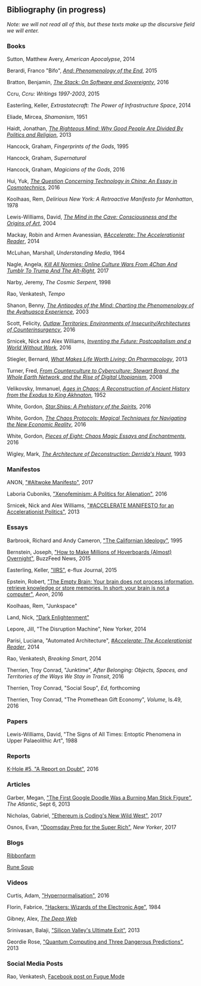 ## Bibliography (in progress)
*Note: we will not read all of this, but these texts make up the discursive field we will enter.*

### Books
Sutton, Matthew Avery, *American Apocalypse*, 2014

Berardi, Franco "Bifo", [*And: Phenomenology of the End*](https://www.amazon.com/Phenomenology-End-Semiotext-Foreign-Agents/dp/1584351705), 2015

Bratton, Benjamin, [*The Stack: On Software and Sovereignty*](https://www.amazon.com/Stack-Software-Sovereignty-Studies/dp/026202957X/ref=sr_1_1?s=books&ie=UTF8&qid=1504282453&sr=1-1&keywords=bratton+the+stack), 2016

Ccru, *Ccru: Writings 1997-2003*, 2015

Easterling, Keller, *Extrastatecraft: The Power of Infrastructure Space*, 2014

Eliade, Mircea, *Shamanism*, 1951

Haidt, Jonathan, [*The Righteous Mind: Why Good People Are Divided By Politics and Religion*](https://www.amazon.com/Righteous-Mind-Divided-Politics-Religion/dp/0307455777), 2013

Hancock, Graham, *Fingerprints of the Gods*, 1995

Hancock, Graham, *Supernatural*

Hancock, Graham, *Magicians of the Gods*, 2016

Hui, Yuk, [*The Question Concerning Technology in China: An Essay in Cosmotechnics*](https://www.amazon.com/Question-Concerning-Technology-China/dp/0995455007/ref=sr_1_1?ie=UTF8&qid=1505753094&sr=8-1&keywords=the+question+concerning+technology+in+china), 2016

Koolhaas, Rem, *Delirious New York: A Retroactive Manifesto for Manhattan*, 1978

Lewis-Williams, David, [*The Mind in the Cave: Consciousness and the Origins of Art*](https://www.amazon.com/Mind-Cave-Consciousness-Origins-Art/dp/0500284652/ref=sr_1_1?s=books&ie=UTF8&qid=1504282379&sr=1-1&keywords=david+lewis-williams+mind+in+cave), 2004

Mackay, Robin and Armen Avanessian, [*#Accelerate: The Accelerationist Reader*](https://www.amazon.com/Accelerate-Accelerationist-Reader-Robin-Mackay/dp/0957529554), 2014

McLuhan, Marshall, *Understanding Media*, 1964

Nagle, Angela, [*Kill All Normies: Online Culture Wars From 4Chan And Tumblr To Trump And The Alt-Right*](https://www.amazon.com/Kill-All-Normies-Culture-Alt-Right/dp/1785355430/ref=pd_lutyp_cxhsh_1_2?_encoding=UTF8&pd_rd_i=1785355430&pd_rd_r=QYN75VM1FBPE125V3374&pd_rd_w=MdR9N&pd_rd_wg=NXOw3&psc=1&refRID=QYN75VM1FBPE125V3374), 2017

Narby, Jeremy, *The Cosmic Serpent*, 1998

Rao, Venkatesh, *Tempo*

Shanon, Benny, [*The Antipodes of the Mind: Charting the Phenomenology of the Ayahuasca Experience*](https://www.amazon.com/Antipodes-Mind-Phenomenology-Ayahuasca-Experience/dp/0199252939/ref=sr_1_fkmr0_1?s=books&ie=UTF8&qid=1504281858&sr=1-1-fkmr0&keywords=benny+shannon+antipodes+of+the+mind), 2003

Scott, Felicity, [*Outlaw Territories: Environments of Insecurity/Architectures of Counterinsurgency*](https://www.amazon.com/Outlaw-Territories-Environments-Architectures-Counterinsurgency/dp/1935408739/ref=sr_1_1?s=books&ie=UTF8&qid=1504281826&sr=1-1&keywords=felicity+scott+outlaw+territories), 2016

Srnicek, Nick and Alex Williams, [*Inventing the Future: Postcapitalism and a World Without Work*](https://www.amazon.com/Inventing-Future-revised-updated-Postcapitalism/dp/1784786225/ref=sr_1_1?s=books&ie=UTF8&qid=1504281951&sr=1-1&keywords=srnicek+inventing+the+future), 2016

Stiegler, Bernard, [*What Makes Life Worth Living: On Pharmacology*](https://www.amazon.com/What-Makes-Life-Worth-Living/dp/0745662714), 2013

Turner, Fred, [*From Counterculture to Cyberculture: Stewart Brand, the Whole Earth Network, and the Rise of Digital Utopianism*](https://www.amazon.com/Counterculture-Cyberculture-Stewart-Network-Utopianism/dp/0226817423), 2008

Velikovsky, Immanuel, [*Ages in Chaos: A Reconstruction of Ancient History from the Exodus to King Akhnaton*](https://en.m.wikipedia.org/wiki/Ages_in_Chaos), 1952

White, Gordon, [*Star.Ships: A Prehistory of the Spirits*](https://www.amazon.com/Star-Ships-Prehistory-Gordon-White/dp/0993120091/ref=sr_1_1?s=books&ie=UTF8&qid=1504282014&sr=1-1&keywords=gordon+white+star.ships), 2016

White, Gordon, [*The Chaos Protocols: Magical Techniques for Navigating the New Economic Reality*](https://www.amazon.com/Chaos-Protocols-Techniques-Navigating-Economic/dp/0738744719/ref=sr_1_1?s=books&ie=UTF8&qid=1504282043&sr=1-1&keywords=gordon+white+chaos+protocols), 2016

White, Gordon, [*Pieces of Eight: Chaos Magic Essays and Enchantments*](https://www.amazon.com/Pieces-Eight-Chaos-Essays-Enchantments-ebook/dp/B01J9REBIQ/ref=sr_1_1?s=books&ie=UTF8&qid=1504282068&sr=1-1&keywords=gordon+white+piece+of+eight), 2016

Wigley, Mark, [*The Architecture of Deconstruction: Derrida's Haunt*](https://mitpress.mit.edu/books/architecture-deconstruction), 1993

### Manifestos
ANON, ["#Altwoke Manifesto"](http://tripleampersand.org/alt-woke-manifesto/), 2017

Laboria Cuboniks, ["Xenofeminism: A Politics for Alienation"](http://www.laboriacuboniks.net/), 2016

Srnicek, Nick and Alex Williams, ["#ACCELERATE MANIFESTO for an Accelerationist Politics"](http://criticallegalthinking.com/2013/05/14/accelerate-manifesto-for-an-accelerationist-politics/), 2013


### Essays
Barbrook, Richard and Andy Cameron, ["The Californian Ideology"](http://www.comune.torino.it/gioart/big/bigguest/riflessioni/californian_engl.pdf), 1995

Bernstein, Joseph, ["How to Make Millions of Hoverboards (Almost) Overnight"](https://www.buzzfeed.com/josephbernstein/how-to-make-millions-of-hoverboards-almost-overnight?utm_term=.bawyxby8VE#.qh5AZ1AMxO), BuzzFeed News, 2015

Easterling, Keller, ["IIRS"](http://www.e-flux.com/journal/64/60837/iirs/), e-flux Journal, 2015

Epstein, Robert, ["The Empty Brain: Your brain does not process information, retrieve knowledge or store memories. In short: your brain is not a computer"](https://aeon.co/essays/your-brain-does-not-process-information-and-it-is-not-a-computer), *Aeon*, 2016

Koolhaas, Rem, "Junkspace"

Land, Nick, ["Dark Enlightenment"](http://www.thedarkenlightenment.com/the-dark-enlightenment-by-nick-land/)

Lepore, Jill, "The Disruption Machine", New Yorker, 2014

Parisi, Luciana, "Automated Architecture", [*#Accelerate: The Accelerationist Reader*](https://www.amazon.com/Accelerate-Accelerationist-Reader-Robin-Mackay/dp/0957529554), 2014

Rao, Venkatesh, *Breaking Smart*, 2014

Therrien, Troy Conrad, "Junktime", *After Belonging: Objects, Spaces, and Territories of the Ways We Stay in Transit*, 2016

Therrien, Troy Conrad, "Social Soup", *Ed*, forthcoming

Therrien, Troy Conrad, "The Promethean Gift Economy", *Volume*, Is.49, 2016

### Papers
Lewis-Williams, David, "The Signs of All Times: Entoptic Phenomena in Upper Palaeolithic Art", 1988

### Reports
[K-Hole \#5, "A Report on Doubt"](http://khole.net/), 2016

### Articles
Garber, Megan, ["The First Google Doodle Was a Burning Man Stick Figure"](https://www.theatlantic.com/technology/archive/2013/09/the-first-google-doodle-was-a-burning-man-stick-figure/279416/), *The Atlantic*, Sept 6, 2013

Nicholas, Gabriel, ["Ethereum is Coding's New Wild West"](https://www.wired.com/story/ethereum-is-codings-new-wild-west), 2017

Osnos, Evan, ["Doomsday Prep for the Super Rich"](https://www.newyorker.com/magazine/2017/01/30/doomsday-prep-for-the-super-rich), *New Yorker*, 2017

### Blogs
[Ribbonfarm](https://www.ribbonfarm.com/)

[Rune Soup](https://runesoup.com/)

### Videos
Curtis, Adam, ["Hypernormalisation"](https://www.youtube.com/watch?v=9aLQPNPlK5M), 2016

Florin, Fabrice, ["Hackers: Wizards of the Electronic Age"](https://www.youtube.com/watch?v=zOP1LNr70aU), 1984

Gibney, Alex, [*The Deep Web*](http://www.imdb.com/title/tt3312868/)

Srinivasan, Balaji, ["Silicon Valley's Ultimate Exit"](https://www.youtube.com/watch?v=cOubCHLXT6A), 2013

Geordie Rose, ["Quantum Computing and Three Dangerous Predictions"](https://www.youtube.com/watch?v=MyUbWl8jPQU), 2013

### Social Media Posts
Rao, Venkatesh, [Facebook post on Fugue Mode](https://www.facebook.com/vgururao/posts/10155833122051907)
